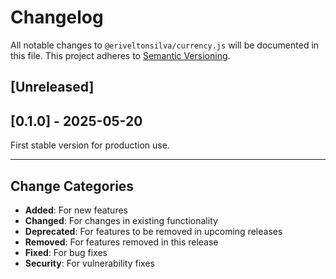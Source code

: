 # Changelog

All notable changes to `@eriveltonsilva/currency.js` will be documented in this file.
This project adheres to [Semantic Versioning](https://semver.org/).

## [Unreleased]

## [0.1.0] - 2025-05-20

First stable version for production use.

---

## Change Categories
- **Added**: For new features
- **Changed**: For changes in existing functionality
- **Deprecated**: For features to be removed in upcoming releases
- **Removed**: For features removed in this release
- **Fixed**: For bug fixes
- **Security**: For vulnerability fixes
